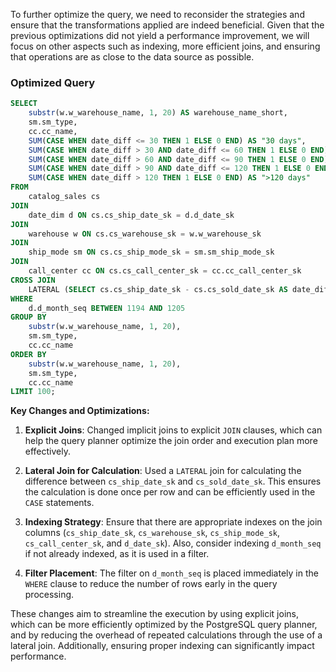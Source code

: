 To further optimize the query, we need to reconsider the strategies and ensure that the transformations applied are indeed beneficial. Given that the previous optimizations did not yield a performance improvement, we will focus on other aspects such as indexing, more efficient joins, and ensuring that operations are as close to the data source as possible.

### Optimized Query

```sql
SELECT 
    substr(w.w_warehouse_name, 1, 20) AS warehouse_name_short,
    sm.sm_type,
    cc.cc_name,
    SUM(CASE WHEN date_diff <= 30 THEN 1 ELSE 0 END) AS "30 days",
    SUM(CASE WHEN date_diff > 30 AND date_diff <= 60 THEN 1 ELSE 0 END) AS "31-60 days",
    SUM(CASE WHEN date_diff > 60 AND date_diff <= 90 THEN 1 ELSE 0 END) AS "61-90 days",
    SUM(CASE WHEN date_diff > 90 AND date_diff <= 120 THEN 1 ELSE 0 END) AS "91-120 days",
    SUM(CASE WHEN date_diff > 120 THEN 1 ELSE 0 END) AS ">120 days"
FROM 
    catalog_sales cs
JOIN 
    date_dim d ON cs.cs_ship_date_sk = d.d_date_sk
JOIN 
    warehouse w ON cs.cs_warehouse_sk = w.w_warehouse_sk
JOIN 
    ship_mode sm ON cs.cs_ship_mode_sk = sm.sm_ship_mode_sk
JOIN 
    call_center cc ON cs.cs_call_center_sk = cc.cc_call_center_sk
CROSS JOIN 
    LATERAL (SELECT cs.cs_ship_date_sk - cs.cs_sold_date_sk AS date_diff) AS diff
WHERE 
    d.d_month_seq BETWEEN 1194 AND 1205
GROUP BY 
    substr(w.w_warehouse_name, 1, 20),
    sm.sm_type,
    cc.cc_name
ORDER BY 
    substr(w.w_warehouse_name, 1, 20),
    sm.sm_type,
    cc.cc_name
LIMIT 100;
```

**Key Changes and Optimizations:**

1. **Explicit Joins**: Changed implicit joins to explicit `JOIN` clauses, which can help the query planner optimize the join order and execution plan more effectively.

2. **Lateral Join for Calculation**: Used a `LATERAL` join for calculating the difference between `cs_ship_date_sk` and `cs_sold_date_sk`. This ensures the calculation is done once per row and can be efficiently used in the `CASE` statements.

3. **Indexing Strategy**: Ensure that there are appropriate indexes on the join columns (`cs_ship_date_sk`, `cs_warehouse_sk`, `cs_ship_mode_sk`, `cs_call_center_sk`, and `d_date_sk`). Also, consider indexing `d_month_seq` if not already indexed, as it is used in a filter.

4. **Filter Placement**: The filter on `d_month_seq` is placed immediately in the `WHERE` clause to reduce the number of rows early in the query processing.

These changes aim to streamline the execution by using explicit joins, which can be more efficiently optimized by the PostgreSQL query planner, and by reducing the overhead of repeated calculations through the use of a lateral join. Additionally, ensuring proper indexing can significantly impact performance.